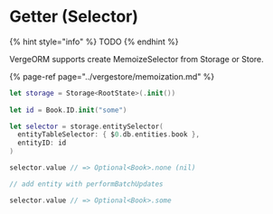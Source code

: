 # Getter \(Selector\)



{% hint style="info" %}
TODO
{% endhint %}

VergeORM supports create MemoizeSelector from Storage or Store.

{% page-ref page="../vergestore/memoization.md" %}



```swift
let storage = Storage<RootState>(.init())
    
let id = Book.ID.init("some")

let selector = storage.entitySelector(
  entityTableSelector: { $0.db.entities.book },
  entityID: id
)

selector.value // => Optional<Book>.none (nil)

// add entity with performBatchUpdates

selector.value // => Optional<Book>.some
```

